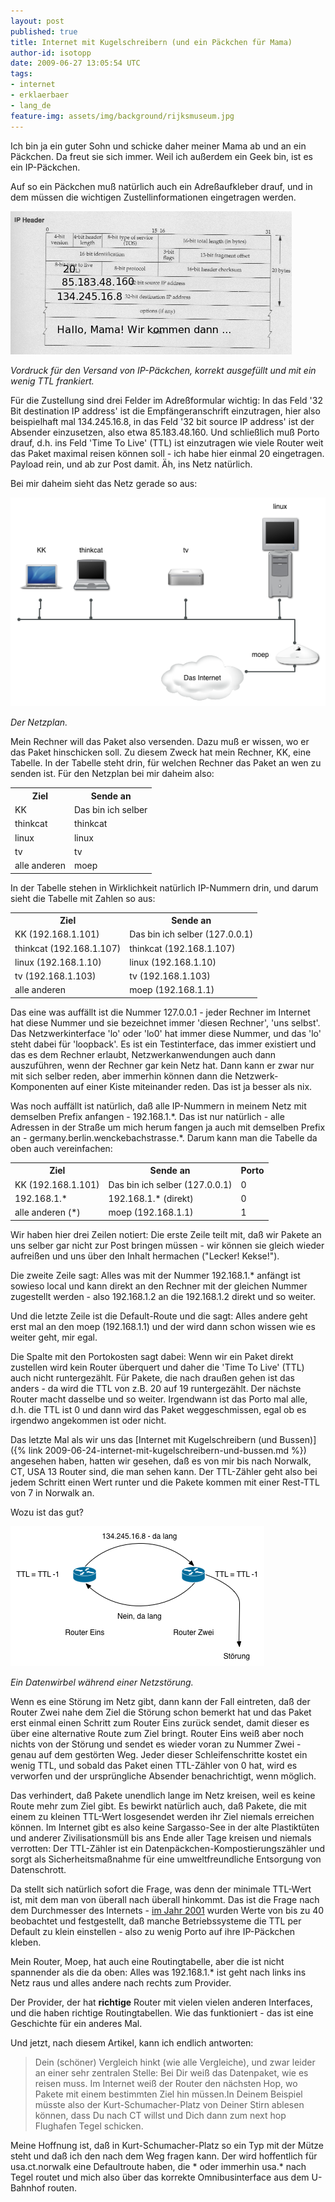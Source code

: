 ```yaml
---
layout: post
published: true
title: Internet mit Kugelschreibern (und ein Päckchen für Mama)
author-id: isotopp
date: 2009-06-27 13:05:54 UTC
tags:
- internet
- erklaerbaer
- lang_de
feature-img: assets/img/background/rijksmuseum.jpg
---
```

Ich bin ja ein guter Sohn und schicke daher meiner Mama ab und an ein Päckchen. Da freut sie sich immer. Weil ich außerdem ein Geek bin, ist es ein IP-Päckchen.

Auf so ein Päckchen muß natürlich auch ein Adreßaufkleber drauf, und in dem müssen die wichtigen Zustellinformationen eingetragen werden. 

![](/uploads/ippaket.png)

*Vordruck für den Versand von IP-Päckchen, korrekt ausgefüllt und mit ein wenig TTL frankiert.*

Für die Zustellung sind drei Felder im Adreßformular wichtig: In das Feld '32 Bit destination IP address' ist die Empfängeranschrift einzutragen, hier also beispielhaft mal 134.245.16.8, in das Feld '32 bit source IP address' ist der Absender einzusetzen, also etwa 85.183.48.160. Und schließlich muß Porto drauf, d.h. ins Feld 'Time To Live' (TTL) ist einzutragen wie viele Router weit das Paket maximal reisen können soll - ich habe hier einmal 20 eingetragen. Payload rein, und ab zur Post damit. Äh, ins Netz natürlich.


Bei mir daheim sieht das Netz gerade so aus: 

![](/uploads/netzplan.png)

*Der Netzplan.*

Mein Rechner will das Paket also versenden. Dazu muß er wissen, wo er das Paket hinschicken soll. Zu diesem Zweck hat mein Rechner, KK, eine Tabelle. In der Tabelle steht drin, für welchen Rechner das Paket an wen zu senden ist. Für den Netzplan bei mir daheim also:

<table><tr><th>Ziel</th><th>Sende an</th></tr>
<tr><td>KK</td><td>Das bin ich selber</td></tr>
<tr><td>thinkcat</td><td>thinkcat</td></tr>
<tr><td>linux</td><td>linux</td></tr>
<tr><td>tv</td><td>tv</td></tr>
<tr><td>alle anderen</td><td>moep</td></tr>
</table>

In der Tabelle stehen in Wirklichkeit natürlich IP-Nummern drin, und darum sieht die Tabelle mit Zahlen so aus:

<table><tr><th>Ziel</th><th>Sende an</th></tr>
<tr><td>KK (192.168.1.101)</td><td>Das bin ich selber (127.0.0.1)</td></tr>
<tr><td>thinkcat (192.168.1.107)</td><td>thinkcat (192.168.1.107)</td></tr>
<tr><td>linux (192.168.1.10)</td><td>linux (192.168.1.10)</td></tr>
<tr><td>tv (192.168.1.103)</td><td>tv (192.168.1.103)</td></tr>
<tr><td>alle anderen</td><td>moep (192.168.1.1)</td></tr>
</table>

Das eine was auffällt ist die Nummer 127.0.0.1 - jeder Rechner im Internet hat diese Nummer und sie bezeichnet immer 'diesen Rechner', 'uns selbst'. Das Netzwerkinterface 'lo' oder 'lo0' hat immer diese Nummer, und das 'lo' steht dabei für 'loopback'. Es ist ein Testinterface, das immer existiert und das es dem Rechner erlaubt, Netzwerkanwendungen auch dann auszuführen, wenn der Rechner gar kein Netz hat. Dann kann er zwar nur mit sich selber reden, aber immerhin können dann die Netzwerk-Komponenten auf einer Kiste miteinander reden. Das ist ja besser als nix.

Was noch auffällt ist natürlich, daß alle IP-Nummern in meinem Netz mit demselben Prefix anfangen - 192.168.1.\*. Das ist nur natürlich - alle Adressen in der Straße um mich herum fangen ja auch mit demselben Prefix an - germany.berlin.wenckebachstrasse.\*. Darum kann man die Tabelle da oben auch vereinfachen:

<table><tr><th>Ziel</th><th>Sende an</th><th>Porto</th></tr>
<tr><td>KK (192.168.1.101)</td><td>Das bin ich selber (127.0.0.1)</td><td>0</td></tr>
<tr><td>192.168.1.*</td><td>192.168.1.* (direkt)</td><td>0</td></tr>
<tr><td>alle anderen (*)</td><td>moep (192.168.1.1)</td><td>1</td></tr>
</table>

Wir haben hier drei Zeilen notiert: Die erste Zeile teilt mit, daß wir Pakete an uns selber gar nicht zur Post bringen müssen - wir können sie gleich wieder aufreißen und uns über den Inhalt hermachen ("Lecker! Kekse!"). 

Die zweite Zeile sagt: Alles was mit der Nummer 192.168.1.\* anfängt ist sowieso local und kann direkt an den Rechner mit der gleichen Nummer zugestellt werden - also 192.168.1.2 an die 192.168.1.2 direkt und so weiter.

Und die letzte Zeile ist die Default-Route und die sagt: Alles andere geht erst mal an den moep (192.168.1.1) und der wird dann schon wissen wie es weiter geht, mir egal.

Die Spalte mit den Portokosten sagt dabei: Wenn wir ein Paket direkt zustellen wird kein Router überquert und daher die 'Time To Live' (TTL) auch nicht runtergezählt. Für Pakete, die nach draußen gehen ist das anders - da wird die TTL von z.B. 20 auf 19 runtergezählt. Der nächste Router macht dasselbe und so weiter. Irgendwann ist das Porto mal alle, d.h. die TTL ist 0 und dann wird das Paket weggeschmissen, egal ob es irgendwo angekommen ist oder nicht.

Das letzte Mal als wir uns das [Internet mit Kugelschreibern (und Bussen)]({% link 2009-06-24-internet-mit-kugelschreibern-und-bussen.md %}) angesehen haben, hatten wir gesehen, daß es von mir bis nach Norwalk, CT, USA 13 Router sind, die man sehen kann. Der TTL-Zähler geht also bei jedem Schritt einen Wert runter und die Pakete kommen mit einer Rest-TTL von 7 in Norwalk an.

Wozu ist das gut?

![](/uploads/routingschleife.png)

*Ein Datenwirbel während einer Netzstörung.*

Wenn es eine Störung im Netz gibt, dann kann der Fall eintreten, daß der Router Zwei nahe dem Ziel die Störung schon bemerkt hat und das Paket erst einmal einen Schritt zum Router Eins zurück sendet, damit dieser es über eine alternative Route zum Ziel bringt. Router Eins weiß aber noch nichts von der Störung und sendet es wieder voran zu Nummer Zwei - genau auf dem gestörten Weg. Jeder dieser Schleifenschritte kostet ein wenig TTL, und sobald das Paket einen TTL-Zähler von 0 hat, wird es verworfen und der ursprüngliche Absender benachrichtigt, wenn möglich.

Das verhindert, daß Pakete unendlich lange im Netz kreisen, weil es keine Route mehr zum Ziel gibt. Es bewirkt natürlich auch, daß Pakete, die mit einem zu kleinen TTL-Wert losgesendet werden ihr Ziel niemals erreichen können. Im Internet gibt es also keine Sargasso-See in der alte Plastiktüten und anderer Zivilisationsmüll bis ans Ende aller Tage kreisen und niemals verrotten: Der TTL-Zähler ist ein Datenpäckchen-Kompostierungszähler und sorgt als Sicherheitsmaßnahme für eine umweltfreundliche Entsorgung von Datenschrott.

Da stellt sich natürlich sofort die Frage, was denn der minimale TTL-Wert ist, mit dem man von überall nach überall hinkommt. Das ist die Frage nach dem Durchmesser des Internets - [im Jahr 2001](http://www.map.meteoswiss.ch/map-doc/ftp-probleme.htm) wurden Werte von bis zu 40 beobachtet und festgestellt, daß manche Betriebssysteme die TTL per Default zu klein einstellen - also zu wenig Porto auf ihre IP-Päckchen kleben.

Mein Router, Moep, hat auch eine Routingtabelle, aber die ist nicht spannender als die da oben: Alles was 192.168.1.* ist geht nach links ins Netz raus und alles andere nach rechts zum Provider.

Der Provider, der hat **richtige** Router mit vielen vielen anderen Interfaces, und die haben richtige Routingtabellen. Wie das funktioniert - das ist eine Geschichte für ein anderes Mal.

Und jetzt, nach diesem Artikel, kann ich endlich antworten: 

> Dein (schöner) Vergleich hinkt (wie alle Vergleiche), und zwar leider an einer sehr zentralen Stelle: Bei Dir weiß das Datenpaket, wie es reisen muss. Im Internet weiß der Router den nächsten Hop, wo Pakete mit einem bestimmten Ziel hin müssen.In Deinem Beispiel müsste also der Kurt-Schumacher-Platz von Deiner Stirn ablesen können, dass Du nach CT willst und Dich dann zum next hop Flughafen Tegel schicken.

Meine Hoffnung ist, daß in Kurt-Schumacher-Platz so ein Typ mit der Mütze steht und daß ich den nach dem Weg fragen kann. Der wird hoffentlich für usa.ct.norwalk eine Defaultroute haben, die \* oder immerhin usa.\* nach Tegel routet und mich also über das korrekte Omnibusinterface aus dem U-Bahnhof routen. 